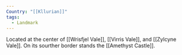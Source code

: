 ```yaml
---
Country: "[[Kllurian]]"
tags:
  - Landmark
---
```

Located at the center of [[Wrisfjel Vale]], [[Virris Vale]], and [[Zylcyne Vale]]. On its sourther border stands the [[Amethyst Castle]].